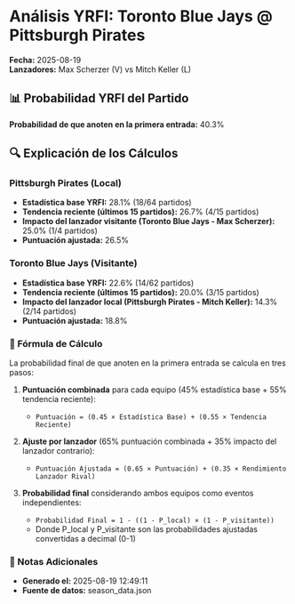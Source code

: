 # Análisis YRFI: Toronto Blue Jays @ Pittsburgh Pirates

**Fecha:** 2025-08-19  
**Lanzadores:** Max Scherzer (V) vs Mitch Keller (L)

## 📊 Probabilidad YRFI del Partido

**Probabilidad de que anoten en la primera entrada:** 40.3%

## 🔍 Explicación de los Cálculos

### Pittsburgh Pirates (Local)
- **Estadística base YRFI:** 28.1% (18/64 partidos)
- **Tendencia reciente (últimos 15 partidos):** 26.7% (4/15 partidos)
- **Impacto del lanzador visitante (Toronto Blue Jays - Max Scherzer):** 25.0% (1/4 partidos)
- **Puntuación ajustada:** 26.5%

### Toronto Blue Jays (Visitante)
- **Estadística base YRFI:** 22.6% (14/62 partidos)
- **Tendencia reciente (últimos 15 partidos):** 20.0% (3/15 partidos)
- **Impacto del lanzador local (Pittsburgh Pirates - Mitch Keller):** 14.3% (2/14 partidos)
- **Puntuación ajustada:** 18.8%

### 📝 Fórmula de Cálculo

La probabilidad final de que anoten en la primera entrada se calcula en tres pasos:

1. **Puntuación combinada** para cada equipo (45% estadística base + 55% tendencia reciente):
   - `Puntuación = (0.45 × Estadística Base) + (0.55 × Tendencia Reciente)`

2. **Ajuste por lanzador** (65% puntuación combinada + 35% impacto del lanzador contrario):
   - `Puntuación Ajustada = (0.65 × Puntuación) + (0.35 × Rendimiento Lanzador Rival)`

3. **Probabilidad final** considerando ambos equipos como eventos independientes:
   - `Probabilidad Final = 1 - ((1 - P_local) × (1 - P_visitante))`
   - Donde P_local y P_visitante son las probabilidades ajustadas convertidas a decimal (0-1)

### 📌 Notas Adicionales

- **Generado el:** 2025-08-19 12:49:11
- **Fuente de datos:** season_data.json

